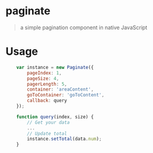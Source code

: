 # paginate

> a simple pagination component in native JavaScript

# Usage

```JavaScript
    var instance = new Paginate({
        pageIndex: 1,
        pageSize: 4,
        pagerLength: 5,
        container: 'areaContent',
        goToContainer: 'goToContent',
        callback: query
    });

    function query(index, size) {
        // Get your data
        ...
        // Update total
        instance.setTotal(data.num);
    }
```
